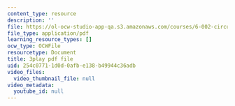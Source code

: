 ```yaml
---
content_type: resource
description: ''
file: https://ol-ocw-studio-app-qa.s3.amazonaws.com/courses/6-002-circuits-and-electronics-spring-2007/254c07711d0d0afbe138b49944c36adb_Km9YIdkc2Oo.pdf
file_type: application/pdf
learning_resource_types: []
ocw_type: OCWFile
resourcetype: Document
title: 3play pdf file
uid: 254c0771-1d0d-0afb-e138-b49944c36adb
video_files:
  video_thumbnail_file: null
video_metadata:
  youtube_id: null
---
```

